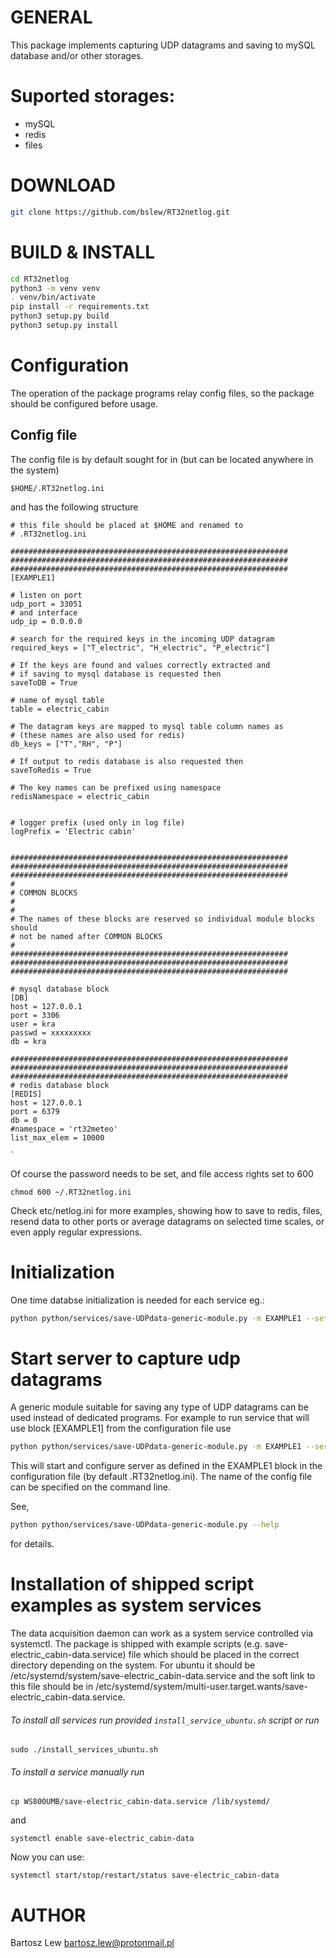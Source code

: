 # GENERAL

This package implements capturing UDP datagrams and saving to
mySQL database and/or other storages.

# Suported storages:

 * mySQL
 * redis
 * files


# DOWNLOAD

```sh
git clone https://github.com/bslew/RT32netlog.git
```

# BUILD & INSTALL
```sh
cd RT32netlog
python3 -m venv venv
. venv/bin/activate
pip install -r requirements.txt
python3 setup.py build
python3 setup.py install
```


# Configuration

The operation of the package programs relay config files, 
so the package should be configured before usage.



## Config file
The config file is by default sought for in (but can be located anywhere in the system) 

`$HOME/.RT32netlog.ini`

and has the following structure

	# this file should be placed at $HOME and renamed to
	# .RT32netlog.ini

	##############################################################
	##############################################################
	##############################################################
	[EXAMPLE1]
	
	# listen on port
	udp_port = 33051
	# and interface
	udp_ip = 0.0.0.0
	
	# search for the required keys in the incoming UDP datagram
	required_keys = ["T_electric", "H_electric", "P_electric"]
	
	# If the keys are found and values correctly extracted and 
	# if saving to mysql database is requested then
	saveToDB = True
	
	# name of mysql table
	table = electric_cabin
	
	# The datagram keys are mapped to mysql table column names as
	# (these names are also used for redis)
	db_keys = ["T","RH", "P"]
	
	# If output to redis database is also requested then
	saveToRedis = True
	
	# The key names can be prefixed using namespace 
	redisNamespace = electric_cabin
	
	
	# logger prefix (used only in log file)
	logPrefix = 'Electric cabin'
	
	
	##############################################################
	##############################################################
	##############################################################
	#
	# COMMON BLOCKS
	#
	#
	# The names of these blocks are reserved so individual module blocks should
	# not be named after COMMON BLOCKS 
	#
	##############################################################
	##############################################################
	##############################################################
	
	# mysql database block
	[DB]
	host = 127.0.0.1
	port = 3306
	user = kra
	passwd = xxxxxxxxx
	db = kra
	
	##############################################################
	##############################################################
	##############################################################
	# redis database block
	[REDIS]
	host = 127.0.0.1
	port = 6379
	db = 0
	#namespace = 'rt32meteo'
	list_max_elem = 10000

	`
	
Of course the password needs to be set, and file access rights set to 600

`chmod 600 ~/.RT32netlog.ini`

Check etc/netlog.ini for more examples, showing how to save to redis, files,
resend data to other ports or average datagrams on selected time scales,
or even apply regular expressions.


# Initialization
One time databse initialization is needed for each service eg.:

```sh
python python/services/save-UDPdata-generic-module.py -m EXAMPLE1 --setup -c examples/RT32netlog.ini
```


# Start server to capture udp datagrams

A generic module suitable for saving any type of UDP datagrams can be used instead
of dedicated programs. For example to run service that will use block
[EXAMPLE1] from the configuration file use

```sh
python python/services/save-UDPdata-generic-module.py -m EXAMPLE1 --serverUDP -c examples/RT32netlog.ini
```

This will start and configure server as defined in the EXAMPLE1 block in the 
configuration file (by default .RT32netlog.ini). The name of the config file 
can be specified on the command line.

See, 
```sh
python python/services/save-UDPdata-generic-module.py --help
```
for details.


# Installation of shipped script examples as system services

The data acquisition daemon can work as a system service controlled via systemctl.
The package is shipped with example scripts
(e.g. save-electric_cabin-data.service) file which should be placed in the correct
directory depending on the system. For ubuntu it should be 
/etc/systemd/system/save-electric_cabin-data.service and the soft link to this file should be in
/etc/systemd/system/multi-user.target.wants/save-electric_cabin-data.service.


###### To install all services run provided `install_service_ubuntu.sh` script or run 

`sudo ./install_services_ubuntu.sh`

###### To install a service manually run

`cp WS800UMB/save-electric_cabin-data.service /lib/systemd/`

and

`systemctl enable save-electric_cabin-data`

Now you can use:

`systemctl start/stop/restart/status save-electric_cabin-data`



# AUTHOR
Bartosz Lew [<bartosz.lew@protonmail.pl>](bartosz.lew@protonmail.pl)

